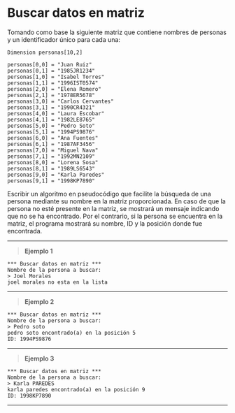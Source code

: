 ﻿# Buscar datos en matriz

Tomando como base la siguiente matriz que contiene nombres de personas y un identificador único para cada una:

```
Dimension personas[10,2]
	
personas[0,0] = "Juan Ruiz"
personas[0,1] = "1985JR1234"
personas[1,0] = "Isabel Torres"
personas[1,1] = "1996IST0574"
personas[2,0] = "Elena Romero"
personas[2,1] = "1978ER5678"
personas[3,0] = "Carlos Cervantes"
personas[3,1] = "1990CR4321"
personas[4,0] = "Laura Escobar"
personas[4,1] = "1982LE8765"
personas[5,0] = "Pedro Soto"
personas[5,1] = "1994PS9876"
personas[6,0] = "Ana Fuentes"
personas[6,1] = "1987AF3456"
personas[7,0] = "Miguel Nava"
personas[7,1] = "1992MN2109"
personas[8,0] = "Lorena Sosa"
personas[8,1] = "1989LS6543"
personas[9,0] = "Karla Paredes"
personas[9,1] = "1998KP7890"
```

Escribir un algoritmo en pseudocódigo que facilite la búsqueda de una persona mediante su nombre en la matriz proporcionada. 
En caso de que la persona no esté presente en la matriz, se mostrará un mensaje indicando que no se ha encontrado. 
Por el contrario, si la persona se encuentra en la matriz, el programa mostrará su nombre, ID y la posición donde 
fue encontrada.

---

> **Ejemplo 1**

```
*** Buscar datos en matriz ***
Nombre de la persona a buscar:
> Joel Morales
joel morales no esta en la lista
```

---

> **Ejemplo 2**

```
*** Buscar datos en matriz ***
Nombre de la persona a buscar:
> Pedro soto
pedro soto encontrado(a) en la posición 5
ID: 1994PS9876
```

---

> **Ejemplo 3**

```
*** Buscar datos en matriz ***
Nombre de la persona a buscar:
> Karla PAREDES
karla paredes encontrado(a) en la posición 9
ID: 1998KP7890
```

---
